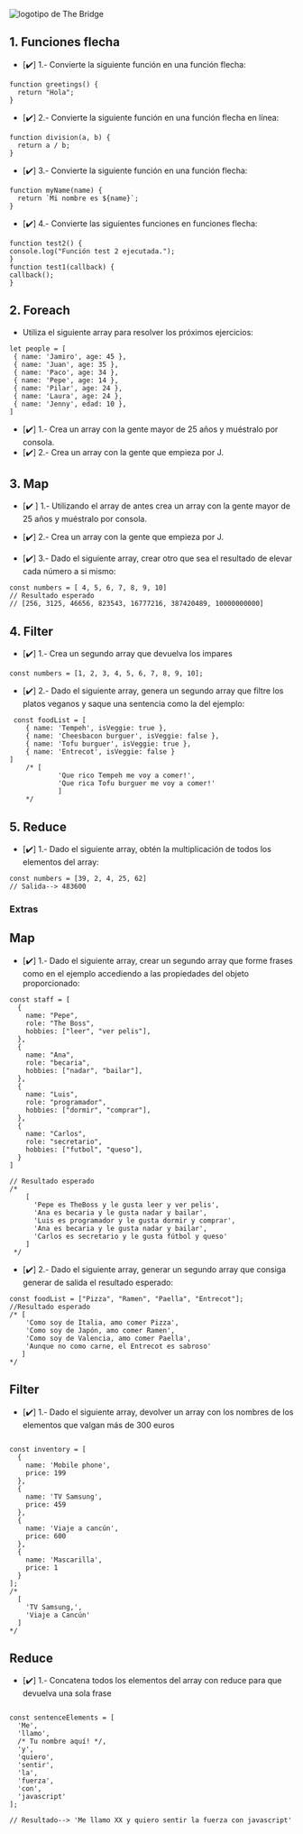 
![logotipo de The Bridge](https://user-images.githubusercontent.com/27650532/77754601-e8365180-702b-11ea-8bed-5bc14a43f869.png "logotipo de The Bridge")

## 1. Funciones flecha

- [✔️] 1.- Convierte la siguiente función en una función flecha:

```
function greetings() {
  return "Hola";
}
```

- [✔️] 2.- Convierte la siguiente función en una función flecha en línea:

```
function division(a, b) {
  return a / b;
}
```

- [✔️] 3.- Convierte la siguiente función en una función flecha:

```
function myName(name) {
  return `Mi nombre es ${name}`;
}
```

- [✔️] 4.- Convierte las siguientes funciones en funciones flecha:

```
function test2() {
console.log("Función test 2 ejecutada.");
}
function test1(callback) {
callback();
}
```

## 2. Foreach

- Utiliza el siguiente array para resolver los próximos ejercicios:

```
let people = [
 { name: 'Jamiro', age: 45 },
 { name: 'Juan', age: 35 },
 { name: 'Paco', age: 34 },
 { name: 'Pepe', age: 14 },
 { name: 'Pilar', age: 24 },
 { name: 'Laura', age: 24 },
 { name: 'Jenny', edad: 10 },
]

```

- [✔️] 1.- Crea un array con la gente mayor de 25 años y muéstralo por consola.
- [✔️] 2.- Crea un array con la gente que empieza por J.

## 3. Map

- [✔️ ] 1.- Utilizando el array de antes crea un array con la gente mayor de 25 años y muéstralo por consola.

- [✔️] 2.- Crea un array con la gente que empieza por J.

- [✔️] 3.- Dado el siguiente array, crear otro que sea el resultado de elevar cada número a si mismo:

```
const numbers = [ 4, 5, 6, 7, 8, 9, 10]
// Resultado esperado
// [256, 3125, 46656, 823543, 16777216, 387420489, 10000000000]

```

## 4. Filter

- [✔️] 1.- Crea un segundo array que devuelva los impares

```
const numbers = [1, 2, 3, 4, 5, 6, 7, 8, 9, 10];

```

- [✔️] 2.- Dado el siguiente array, genera un segundo array que filtre los platos veganos y saque una sentencia como la del ejemplo:

```
 const foodList = [
	{ name: 'Tempeh', isVeggie: true },
	{ name: 'Cheesbacon burguer', isVeggie: false },
	{ name: 'Tofu burguer', isVeggie: true },
	{ name: 'Entrecot', isVeggie: false }
]
	/* [
			'Que rico Tempeh me voy a comer!',
			'Que rica Tofu burguer me voy a comer!'
			]
	*/
```

## 5. Reduce

- [✔️] 1.- Dado el siguiente array, obtén la multiplicación de todos los elementos del array:

```
const numbers = [39, 2, 4, 25, 62]
// Salida--> 483600

```

### Extras

## Map

- [✔️] 1.- Dado el siguiente array, crear un segundo array que forme frases como en el ejemplo accediendo a las propiedades del objeto proporcionado:

```
const staff = [
  {
    name: "Pepe",
    role: "The Boss",
    hobbies: ["leer", "ver pelis"],
  },
  {
    name: "Ana",
    role: "becaria",
    hobbies: ["nadar", "bailar"],
  },
  {
    name: "Luis",
    role: "programador",
    hobbies: ["dormir", "comprar"],
  },
  {
    name: "Carlos",
    role: "secretario",
    hobbies: ["futbol", "queso"],
  }
]

// Resultado esperado
/*
    [
      'Pepe es TheBoss y le gusta leer y ver pelis',
      'Ana es becaria y le gusta nadar y bailar',
      'Luis es programador y le gusta dormir y comprar',
      'Ana es becaria y le gusta nadar y bailar',
      'Carlos es secretario y le gusta fútbol y queso'
    ]
 */

```

- [✔️] 2.- Dado el siguiente array, generar un segundo array que consiga generar de salida el resultado esperado:

```
const foodList = ["Pizza", "Ramen", "Paella", "Entrecot"];
//Resultado esperado
/* [
    'Como soy de Italia, amo comer Pizza',
    'Como soy de Japón, amo comer Ramen',
    'Como soy de Valencia, amo comer Paella',
    'Aunque no como carne, el Entrecot es sabroso'
   ]
*/

```

## Filter

- [✔️] 1.- Dado el siguiente array, devolver un array con los nombres de los elementos que valgan más de 300 euros

```

const inventory = [
  {
    name: 'Mobile phone',
    price: 199
  },
  {
    name: 'TV Samsung',
    price: 459
  },
  {
    name: 'Viaje a cancún',
    price: 600
  },
  {
    name: 'Mascarilla',
    price: 1
  }
];
/*
  [
    'TV Samsung,',
    'Viaje a Cancún'
  ]
*/

```

## Reduce

- [✔️] 1.- Concatena todos los elementos del array con reduce para que devuelva una sola frase

```

const sentenceElements = [
  'Me',
  'llamo',
  /* Tu nombre aquí! */,
  'y',
  'quiero',
  'sentir',
  'la',
  'fuerza',
  'con',
  'javascript'
];

// Resultado--> 'Me llamo XX y quiero sentir la fuerza con javascript'

```
